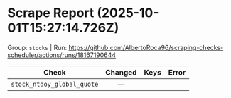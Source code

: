 # Scrape Report (2025-10-01T15:27:14.726Z)

Group: `stocks`  |  Run: https://github.com/AlbertoRoca96/scraping-checks-scheduler/actions/runs/18167190644

| Check | Changed | Keys | Error |
|---|:---:|:--|:--|
| `stock_ntdoy_global_quote` | — |  |  |
